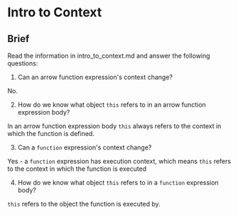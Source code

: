 # Intro to Context

## Brief

Read the information in intro_to_context.md and answer the following questions:

1. Can an arrow function expression's context change?

No.

2. How do we know what object `this` refers to in an arrow function expression body?

In an arrow function expression body `this` always refers to the context in
which the function is defined.

3. Can a `function` expression's context change?

Yes - a `function` expression has execution context, which means `this` refers
to the context in which the function is executed

4. How do we know what object `this` refers to in a `function` expression body?

`this` refers to the object the function is executed by.
